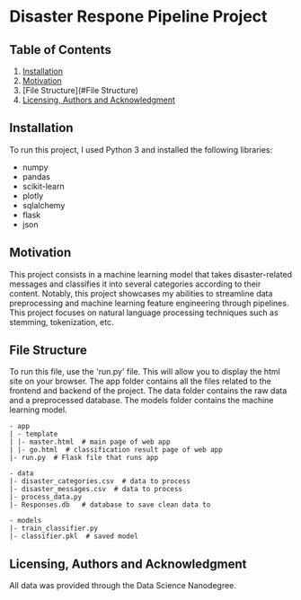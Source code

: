 # Disaster Respone Pipeline Project

## Table of Contents
1. [Installation](#Installation)
2. [Motivation](#Motivation)
3. [File Structure](#File Structure)
4. [Licensing, Authors and Acknowledgment](#Licensing,AuthorsandAcknowledgment)

## Installation
To run this project, I used Python 3 and installed the following libraries: 
- numpy
- pandas
- scikit-learn
- plotly
- sqlalchemy
- flask
- json 

## Motivation
This project consists in a machine learning model that takes disaster-related messages and classifies it into several categories according to their content. Notably, this project showcases my abilities to streamline data preprocessing and machine learning feature engineering through pipelines. This project focuses on natural language processing techniques such as stemming, tokenization, etc.

## File Structure
To run this file, use the 'run.py' file. This will allow you to display the html site on your browser. The app folder contains all the files related to the frontend and backend of the project. The data folder contains the raw data and a preprocessed database. The models folder contains the machine learning model.

```
- app
| - template
| |- master.html  # main page of web app
| |- go.html  # classification result page of web app
|- run.py  # Flask file that runs app

- data
|- disaster_categories.csv  # data to process 
|- disaster_messages.csv  # data to process
|- process_data.py
|- Responses.db   # database to save clean data to

- models
|- train_classifier.py
|- classifier.pkl  # saved model 
```
## Licensing, Authors and Acknowledgment
All data was provided through the Data Science Nanodegree.
